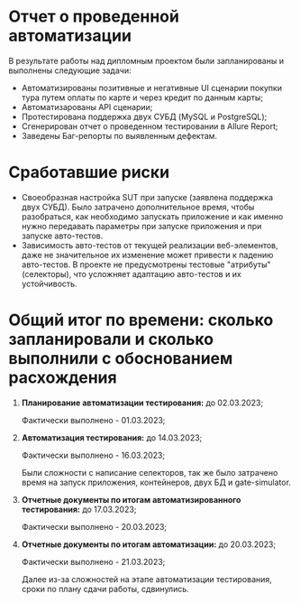 # Отчет о проведенной автоматизации

В результате работы над дипломным проектом были запланированы и выполнены следующие задачи:

- Автоматизированы позитивные и негативные UI сценарии покупки тура путем оплаты по карте и через кредит по данным карты;
- Автоматизарованы API сценарии;
- Протестирована поддержка двух СУБД (MySQL и PostgreSQL);
- Сгенерирован отчет о проведенном тестировании в Allure Report;
- Заведены Баг-репорты по выявленным дефектам.

# Сработавшие риски

- Своеобразная настройка SUT при запуске (заявлена поддержка двух СУБД).
Было затрачено дополнительное время, чтобы разобраться, как необходимо запускать приложение и как именно нужно передавать параметры при запуске приложения и при запуске авто-тестов.
- Зависимость авто-тестов от текущей реализации веб-элементов, даже не значительное их изменение может привести к падению авто-тестов. В проекте не предусмотрены тестовые "атрибуты" (селекторы), что усложняет адаптацию авто-тестов и их устойчивость.

# Общий итог по времени: сколько запланировали и сколько выполнили с обоснованием расхождения
1. **Планирование автоматизации тестирования:** до 02.03.2023; 
 
   Фактически выполнено - 01.03.2023;
   
2. **Автоматизация тестирования:** до 14.03.2023;  
   
   Фактически выполнено - 16.03.2023;  
   
   Были сложности с написание селекторов, так же было затрачено время на запуск приложения, контейнеров, двух БД и gate-simulator.
3. **Отчетные документы по итогам автоматизированного тестирования:** до 17.03.2023;  
   
   Фактически выполнено - 20.03.2023;
4. **Отчетные документы по итогам автоматизации:** до 20.03.2023;  
   
   Фактически выполнено - 21.03.2023;
   
   Далее из-за сложностей на этапе автоматизации тестирования, сроки по плану сдачи работы, сдвинулись.
  
  
